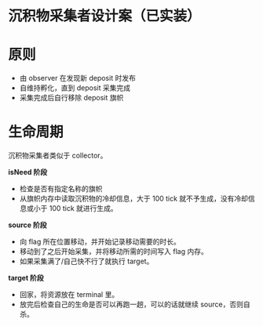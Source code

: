 # 沉积物采集者设计案（已实装）

# 原则

- 由 observer 在发现新 deposit 时发布
- 自维持孵化，直到 deposit 采集完成
- 采集完成后自行移除 deposit 旗帜

# 生命周期

沉积物采集者类似于 collector。

**isNeed 阶段**

- 检查是否有指定名称的旗帜
- 从旗帜内存中读取沉积物的冷却信息，大于 100 tick 就不予生成，没有冷却信息或小于 100 tick 就进行生成。

**source 阶段**

- 向 flag 所在位置移动，并开始记录移动需要的时长。
- 移动到了之后开始采集，并将移动所需的时间写入 flag 内存。
- 如果采集满了/自己快不行了就执行 target。

**target 阶段**

- 回家，将资源放在 terminal 里。
- 放完后检查自己的生命是否可以再跑一趟，可以的话就继续 source，否则自杀。